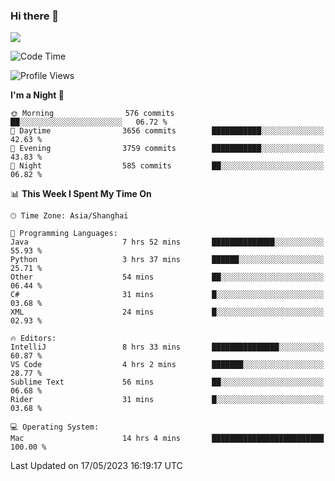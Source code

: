 ### Hi there 👋

<!--
**JJAYCHEN1e/jjaychen1e** is a ✨ _special_ ✨ repository because its `README.md` (this file) appears on your GitHub profile.

Here are some ideas to get you started:

- 🔭 I’m currently working on ...
- 🌱 I’m currently learning ...
- 👯 I’m looking to collaborate on ...
- 🤔 I’m looking for help with ...
- 💬 Ask me about ...
- 📫 How to reach me: ...
- 😄 Pronouns: ...
- ⚡ Fun fact: ...
-->

[![](https://github-readme-stats.vercel.app/api?username=jjaychen1e&show_icons=true)](https://github.com/jjaychen1e/github-readme-stats?count_private=true)

<!--START_SECTION:waka-->
![Code Time](http://img.shields.io/badge/Code%20Time-685%20hrs%2033%20mins-blue)

![Profile Views](http://img.shields.io/badge/Profile%20Views-0-blue)

**I'm a Night 🦉** 

```text
🌞 Morning                576 commits         ██░░░░░░░░░░░░░░░░░░░░░░░   06.72 % 
🌆 Daytime                3656 commits        ███████████░░░░░░░░░░░░░░   42.63 % 
🌃 Evening                3759 commits        ███████████░░░░░░░░░░░░░░   43.83 % 
🌙 Night                  585 commits         ██░░░░░░░░░░░░░░░░░░░░░░░   06.82 % 
```


📊 **This Week I Spent My Time On** 

```text
🕑︎ Time Zone: Asia/Shanghai

💬 Programming Languages: 
Java                     7 hrs 52 mins       ██████████████░░░░░░░░░░░   55.93 % 
Python                   3 hrs 37 mins       ██████░░░░░░░░░░░░░░░░░░░   25.71 % 
Other                    54 mins             ██░░░░░░░░░░░░░░░░░░░░░░░   06.44 % 
C#                       31 mins             █░░░░░░░░░░░░░░░░░░░░░░░░   03.68 % 
XML                      24 mins             █░░░░░░░░░░░░░░░░░░░░░░░░   02.93 % 

🔥 Editors: 
IntelliJ                 8 hrs 33 mins       ███████████████░░░░░░░░░░   60.87 % 
VS Code                  4 hrs 2 mins        ███████░░░░░░░░░░░░░░░░░░   28.77 % 
Sublime Text             56 mins             ██░░░░░░░░░░░░░░░░░░░░░░░   06.68 % 
Rider                    31 mins             █░░░░░░░░░░░░░░░░░░░░░░░░   03.68 % 

💻 Operating System: 
Mac                      14 hrs 4 mins       █████████████████████████   100.00 % 
```


 Last Updated on 17/05/2023 16:19:17 UTC
<!--END_SECTION:waka-->
